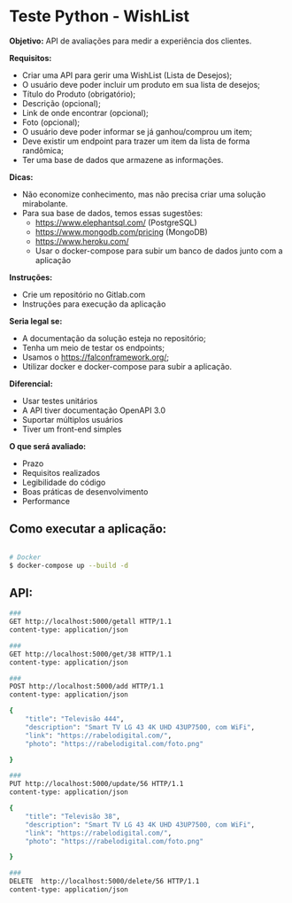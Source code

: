 # Teste Python - WishList

**Objetivo:**
API de avaliações para medir a experiência dos clientes.

**Requisitos:**

- Criar uma API para gerir uma WishList (Lista de Desejos);
- O usuário deve poder incluir um produto em sua lista de desejos;
- Título do Produto (obrigatório);
- Descrição (opcional);
- Link de onde encontrar (opcional);
- Foto (opcional);
- O usuário deve poder informar se já ganhou/comprou um item;
- Deve existir um endpoint para trazer um item da lista de forma randômica;
- Ter uma base de dados que armazene as informações.

**Dicas:**

- Não economize conhecimento, mas não precisa criar uma solução mirabolante.
- Para sua base de dados, temos essas sugestões:
  - https://www.elephantsql.com/ (PostgreSQL)
  - https://www.mongodb.com/pricing (MongoDB)
  - https://www.heroku.com/
  - Usar o docker-compose para subir um banco de dados junto com a aplicação

**Instruções:**

- Crie um repositório no Gitlab.com
- Instruções para execução da aplicação

**Seria legal se:**

- A documentação da solução esteja no repositório;
- Tenha um meio de testar os endpoints;
- Usamos o https://falconframework.org/;
- Utilizar docker e docker-compose para subir a aplicação.

**Diferencial:**

- Usar testes unitários
- A API tiver documentação OpenAPI 3.0
- Suportar múltiplos usuários
- Tiver um front-end simples

**O que será avaliado:**

- Prazo
- Requisitos realizados
- Legibilidade do código
- Boas práticas de desenvolvimento
- Performance

## Como executar a aplicação:

```bash

# Docker
$ docker-compose up --build -d

```

## API:

```bash
###
GET http://localhost:5000/getall HTTP/1.1
content-type: application/json

###
GET http://localhost:5000/get/38 HTTP/1.1
content-type: application/json

###
POST http://localhost:5000/add HTTP/1.1
content-type: application/json

{
    "title": "Televisão 444",
    "description": "Smart TV LG 43 4K UHD 43UP7500, com WiFi",
    "link": "https://rabelodigital.com/",
    "photo": "https://rabelodigital.com/foto.png"

}

###
PUT http://localhost:5000/update/56 HTTP/1.1
content-type: application/json

{
    "title": "Televisão 38",
    "description": "Smart TV LG 43 4K UHD 43UP7500, com WiFi",
    "link": "https://rabelodigital.com/",
    "photo": "https://rabelodigital.com/foto.png"

}

###
DELETE  http://localhost:5000/delete/56 HTTP/1.1
content-type: application/json

```
